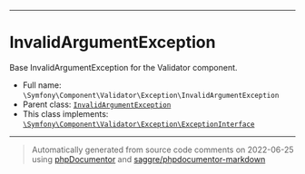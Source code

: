 ***

# InvalidArgumentException

Base InvalidArgumentException for the Validator component.

* Full name: `\Symfony\Component\Validator\Exception\InvalidArgumentException`
* Parent class: [`InvalidArgumentException`](../../../../InvalidArgumentException.md)
* This class implements:
  [`\Symfony\Component\Validator\Exception\ExceptionInterface`](./ExceptionInterface.md)

***
> Automatically generated from source code comments on 2022-06-25 using [phpDocumentor](http://www.phpdoc.org/) and [saggre/phpdocumentor-markdown](https://github.com/Saggre/phpDocumentor-markdown)
